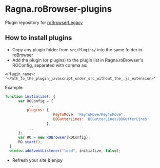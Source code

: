 # Ragna.roBrowser-plugins
Plugin repository for [roBrowserLegacy](https://github.com/MrAntares/roBrowserLegacy)

## How to install plugins
* Copy any plugin folder from `src/Plugins/` into the same folder in roBrowser
* Add the plugin (or plugins) to the plugin list in Ragna.roBrowser's ROConfig, separated with comma as:

 `<Plugin_name>: '<Path_to_the_plugin_javascript_under_src_without_the_.js_extension>'`
 
 Example:
```js
function initialize() {
      var ROConfig = {
          ...
          plugins: { 
                      KeyToMove: 'KeyToMove/KeyToMove',
                      BBGutterLines: 'BBGutterLines/BBGutterLines'
                   },
          ...
      };
      var RO = new ROBrowser(ROConfig);
      RO.start();
  }
  window.addEventListener("load", initialize, false);
```
* Refresh your site & enjoy
